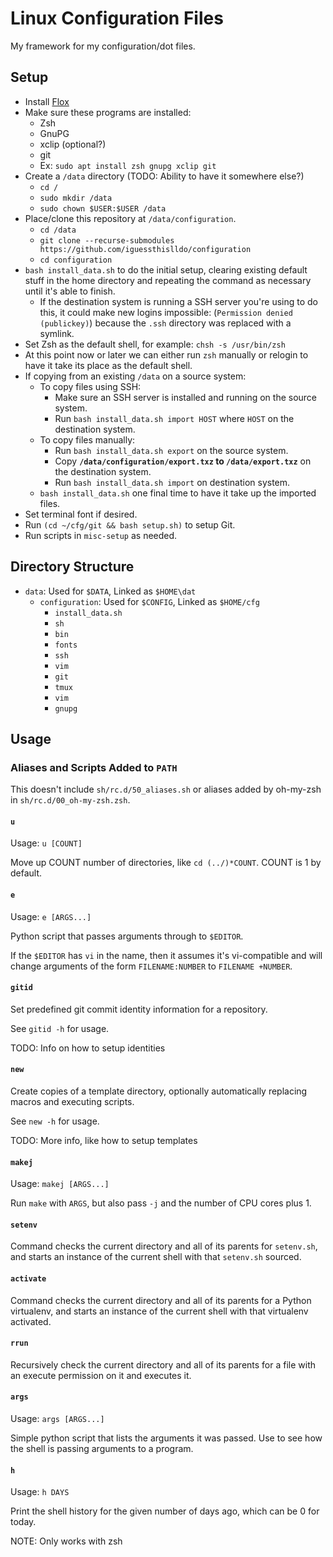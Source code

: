 # Linux Configuration Files

My framework for my configuration/dot files.

## Setup

- Install [Flox](https://flox.dev/docs/install-flox/)
- Make sure these programs are installed:
    - Zsh
    - GnuPG
    - xclip (optional?)
    - git
    - Ex: `sudo apt install zsh gnupg xclip git`
- Create a `/data` directory (TODO: Ability to have it somewhere else?)
    - `cd /`
    - `sudo mkdir /data`
    - `sudo chown $USER:$USER /data`
- Place/clone this repository at `/data/configuration`.
    - `cd /data`
    - `git clone --recurse-submodules https://github.com/iguessthislldo/configuration`
    - `cd configuration`
- `bash install_data.sh` to do the initial setup, clearing existing default
  stuff in the home directory and repeating the command as necessary until
  it's able to finish.
    - If the destination system is running a SSH server you're using to do
      this, it could make new logins impossible:
      (`Permission denied (publickey)`) because the `.ssh` directory was
      replaced with a symlink.
- Set Zsh as the default shell, for example: `chsh -s /usr/bin/zsh`
- At this point now or later we can either run `zsh` manually or relogin to
  have it take its place as the default shell.
- If copying from an existing `/data` on a source system:
    - To copy files using SSH:
        - Make sure an SSH server is installed and running on the source
          system.
        - Run `bash install_data.sh import HOST` where `HOST` on the
          destination system.
    - To copy files manually:
        - Run `bash install_data.sh export` on the source system.
        - Copy **`/data/configuration/export.txz` to `/data/export.txz`** on
          the destination system.
        - Run `bash install_data.sh import` on destination system.
    - `bash install_data.sh` one final time to have it take up the imported
      files.
- Set terminal font if desired.
- Run `(cd ~/cfg/git && bash setup.sh)` to setup Git.
- Run scripts in `misc-setup` as needed.

## Directory Structure

- `data`: Used for `$DATA`, Linked as `$HOME\dat`
    - `configuration`: Used for `$CONFIG`, Linked as `$HOME/cfg`
        - `install_data.sh`
        - `sh`
        - `bin`
        - `fonts`
        - `ssh`
        - `vim`
        - `git`
        - `tmux`
        - `vim`
        - `gnupg`

## Usage

### Aliases and Scripts Added to `PATH`

This doesn't include `sh/rc.d/50_aliases.sh` or aliases added by oh-my-zsh in
`sh/rc.d/00_oh-my-zsh.zsh`.

#### `u`

Usage: `u [COUNT]`

Move up COUNT number of directories, like `cd (../)*COUNT`. COUNT is 1 by
default.

#### `e`

Usage: `e [ARGS...]`

Python script that passes arguments through to `$EDITOR`.

If the `$EDITOR` has `vi` in the name, then it assumes it's vi-compatible and
will change arguments of the form `FILENAME:NUMBER` to `FILENAME +NUMBER`.

#### `gitid`

Set predefined git commit identity information for a repository.

See `gitid -h` for usage.

TODO: Info on how to setup identities

#### `new`

Create copies of a template directory, optionally automatically replacing
macros and executing scripts.

See `new -h` for usage.

TODO: More info, like how to setup templates

#### `makej`

Usage: `makej [ARGS...]`

Run `make` with `ARGS`, but also pass `-j` and the number of CPU cores plus 1.

#### `setenv`

Command checks the current directory and all of its parents for `setenv.sh`,
and starts an instance of the current shell with that `setenv.sh` sourced.

#### `activate`

Command checks the current directory and all of its parents for a Python
virtualenv, and starts an instance of the current shell with that virtualenv
activated.

#### `rrun`

Recursively check the current directory and all of its parents for a file with
an execute permission on it and executes it.

#### `args`

Usage: `args [ARGS...]`

Simple python script that lists the arguments it was passed. Use to see how the
shell is passing arguments to a program.

#### `h`

Usage: `h DAYS`

Print the shell history for the given number of days ago, which can be 0 for
today.

NOTE: Only works with zsh
